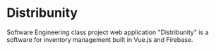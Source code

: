 # Distribunity
Software Engineering class project web application "Distribunity" is a software for inventory management built in Vue.js and Firebase.
